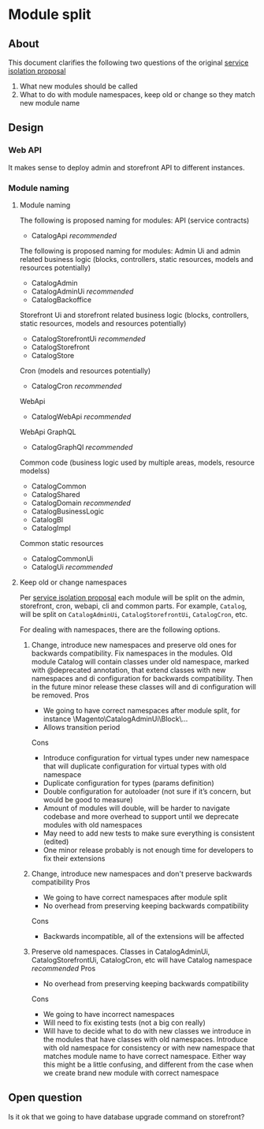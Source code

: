 # Module split

## About

This document clarifies the following two questions of the original [service isolation proposal](service-isolation.md)
1. What new modules should be called
2. What to do with module namespaces, keep old or change so they match new module name

## Design

### Web API
It makes sense to deploy admin and storefront API to different instances.

### Module naming

1. Module naming

    The following is proposed naming for modules:
    API (service contracts)
    * CatalogApi _recommended_
    
    The following is proposed naming for modules:
    Admin Ui and admin related business logic (blocks, controllers, static resources, models and resources potentially)
    * CatalogAdmin
    * CatalogAdminUi _recommended_
    * CatalogBackoffice
    
    Storefront Ui and storefront related business logic (blocks, controllers, static resources, models and resources potentially)
    * CatalogStorefrontUi _recommended_
    * CatalogStorefront
    * CatalogStore
    
    Cron (models and resources potentially)
    * CatalogCron _recommended_
    
    WebApi
    * CatalogWebApi _recommended_
    
    WebApi GraphQL
    * CatalogGraphQl _recommended_
    
    Common code (business logic used by multiple areas, models, resource modelss)
    * CatalogCommon
    * CatalogShared
    * CatalogDomain _recommended_
    * CatalogBusinessLogic
    * CatalogBl
    * CatalogImpl
    
    Common static resources
    * CatalogCommonUi
    * CatalogUi _recommended_

2. Keep old or change namespaces

    Per [service isolation proposal](service-isolation.md) each module will be split on the admin, storefront, cron, webapi, cli and common parts. For example, `Catalog`, will be split on `CatalogAdminUi`, `CatalogStorefrontUi`, `CatalogCron`, etc.
    
    For dealing with namespaces, there are the following options.
    
    1. Change, introduce new namespaces and preserve old ones for backwards compatibility. Fix namespaces in the modules. Old module Catalog will contain classes under old namespace, marked with @deprecated annotation, that extend classes with new namespaces and di configuration for backwards compatibility. Then in the future minor release these classes will and di configuration will be removed.
        Pros
        * We going to have correct namespaces after module split, for instance \Magento\CatalogAdminUi\Block\…
        * Allows transition period
        
        Cons
        * Introduce configuration for virtual types under new namespace that will duplicate configuration for virtual types with old namespace
        * Duplicate configuration for types (params definition)
        * Double configuration for autoloader (not sure if it’s concern, but would be good to measure)
        * Amount of modules will double, will be harder to navigate codebase and more overhead to support until we deprecate modules with old namespaces
        * May need to add new tests to make sure everything is consistent (edited) 
        * One minor release probably is not enough time for developers to fix their extensions
    
    2. Change, introduce new namespaces and don't preserve backwards compatibility
        Pros
        * We going to have correct namespaces after module split
        * No overhead from preserving keeping backwards compatibility
        
        Cons
        * Backwards incompatible, all of the extensions will be affected
    
    3. Preserve old namespaces. Classes in CatalogAdminUi, CatalogStorefrontUi, CatalogCron, etc will have Catalog namespace _recommended_
        Pros
        * No overhead from preserving keeping backwards compatibility
        
        Cons
        * We going to have incorrect namespaces
        * Will need to fix existing tests (not a big con really)
        * Will have to decide what to do with new classes we introduce in the modules that have classes with old namespaces. Introduce with old namespace for consistency or with new namespace that matches module name to have correct namespace. Either way this might be a little confusing, and different from the case when we create brand new module with correct namespace

## Open question
Is it ok that we going to have database upgrade command on storefront?